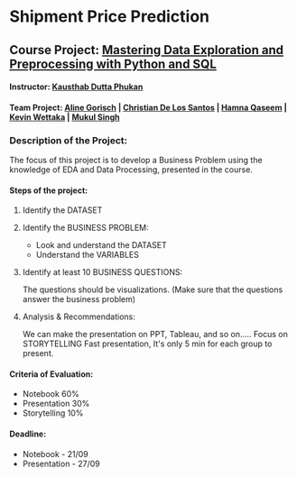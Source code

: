 # **Shipment Price Prediction**

## Course Project: [Mastering Data Exploration and Preprocessing with Python and SQL](https://omdena.com/course/mastering-data-exploration-and-preprocessing-with-python-and-sql/)

#### Instructor: [Kausthab Dutta Phukan](https://www.linkedin.com/in/kausthab-dutta-phukan-014b5b17/)

#### Team Project: [Aline Gorisch](https://www.linkedin.com/in/alinegorisch/) | [Christian De Los Santos](https://www.linkedin.com/in/christiandls444/) | [Hamna Qaseem](https://www.linkedin.com/in/hamna-qaseem/) | [Kevin Wettaka](https://www.linkedin.com/in/kevin-wettaka-010a37127/) | [Mukul Singh](https://www.linkedin.com/in/mukulsingh11/)

### Description of the Project:

The focus of this project is to develop a Business Problem using the knowledge of EDA and Data Processing, presented in the course.

#### Steps of the project:

1. Identify the DATASET

2. Identify the BUSINESS PROBLEM:

   * Look and understand the DATASET
   * Understand the VARIABLES

3. Identify at least 10 BUSINESS QUESTIONS:

   The questions should be visualizations. (Make sure that the questions answer the business problem)

4. Analysis & Recommendations:

   We can make the presentation on PPT, Tableau, and so on..... Focus on STORYTELLING
   Fast presentation, It's only 5 min for each group to present.

#### Criteria of Evaluation:

* Notebook 60%
* Presentation 30%
* Storytelling 10%

#### Deadline:

* Notebook - 21/09
* Presentation - 27/09
